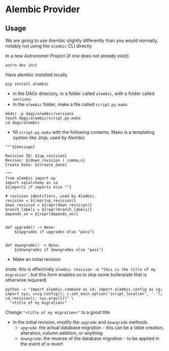 # Alembic Provider

## Usage
We are going to use Alembic slightly differently than you would normally, notably not using the `alembic` CLI directly

In a new Astronomer Project (if one does not already exist)
```shell
astro dev init
```

Have alembic installed locally
```shell
pip install alembic
```

- in the DAGs directory, in a folder called `alembic`, with a folder called `versions`
- In the `alembic` folder, make a file called `script.py.mako`
```shell
mkdir -p dags/alembic/versions
touch dags/alembic/script.py.mako 
cd dags/alembic
```

- fill `script.py.mako` with the following contents. Mako is a templating system like Jinja, used by Alembic
```shell
"""${message}

Revision ID: ${up_revision}
Revises: ${down_revision | comma,n}
Create Date: ${create_date}

"""
from alembic import op
import sqlalchemy as sa
${imports if imports else ""}

# revision identifiers, used by Alembic.
revision = ${repr(up_revision)}
down_revision = ${repr(down_revision)}
branch_labels = ${repr(branch_labels)}
depends_on = ${repr(depends_on)}


def upgrade() -> None:
    ${upgrades if upgrades else "pass"}


def downgrade() -> None:
    ${downgrades if downgrades else "pass"}
```

- Make an initial revision

(note: this is effectively `alembic revision -m "this is the title of my migration"`, but this form enables us to skip some boilerplate that is otherwise required)
```shell
python -c "import alembic.command as cd; import alembic.config as cg; import sys; c=cg.Config(); c.set_main_option('script_location', '.'); cd.revision(c, sys.argv[1])" \
  "<title of my migration>"
```
Change `"<title of my migration>"` to a good title

- In the initial revision, modify the `upgrade` and `downgrade` methods.
  - `upgrade`: the actual database migration - this can be a table creation, alteration, column addition, or anything
  - `downgrade`: the reverse of the database migration - to be applied in the event of a revert
